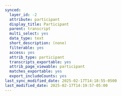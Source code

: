 ```yaml
---
synced:
  layer_id: -2
  attribute: participant
  display_title: Participant
  parent: transcript
  multi_select: yes
  data_type: text
  short_description: (none)
  filterable: yes
  access: yes
  attrib_type: participant
  transcripts_exportable: yes
  attrib_page_viewable: participant
  matches_exportable: yes
  export_includeCounts: yes
last_sync_modified_date: 2025-02-17T14:18:55-0500
last_modified_date: 2025-02-17T14:19:57-05:00
---
```

